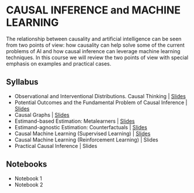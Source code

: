 # CAUSAL INFERENCE and MACHINE LEARNING

The relationship between causality and artificial intelligence can be seen from two points of view: how causality can help solve some of the current problems of AI and how causal inference can leverage machine learning techniques. In this course we will review the two points of view with special emphasis on examples and practical cases.

## Syllabus
+ Observational and Interventional Distributions. Causal Thinking | [Slides](https://github.com/DataScienceUB/CI-ML/raw/main/slides/1.%20IntroCausalityOpenBank.pdf)
+ Potential Outcomes and the Fundamental Problem of Causal Inference | [Slides](https://github.com/DataScienceUB/CI-ML/raw/main/slides/2.PotentialOutcomesOpenBank.pdf)
+ Causal Graphs | [Slides](https://github.com/DataScienceUB/CI-ML/raw/main/slides/3.CausalGraphsOpenBank.pdf)
+ Estimand-based Estimation: Metalearners | [Slides](https://github.com/DataScienceUB/CI-ML/raw/main/slides/5.EstimandBasedOpenBank.pdf)
+ Estimand-agnostic Estimation: Counterfactuals | [Slides](https://github.com/DataScienceUB/CI-ML/raw/main/slides/5.EstimandAgnosticOpenBank.pdf)
+ Causal Machine Learning (Supervised Learning) | [Slides](https://github.com/DataScienceUB/CI-ML/raw/main/slides/6.CausalML1OpenBank.pdf)
+ Causal Machine Learning (Reinforcement Learning) | Slides
+ Practical Causal Inference | Slides

## Notebooks
+ Notebook 1
+ Notebook 2
